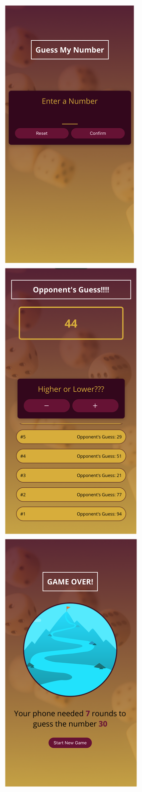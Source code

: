 ![Alt text](assets/images/readme-screenshots/image.png)

![Alt text](assets/images/readme-screenshots/image-2.png)

![Alt text](assets/images/readme-screenshots/image-1.png)